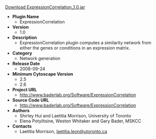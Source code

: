 <a href="ExpressionCorrelation_1.0.jar">Download ExpressionCorrelation_1.0.jar</a>

* __Plugin Name__
  * ExpressionCorrelation
* __Version__
  * 1.0
* __Description__
  * ExpressionCorrelation plugin computes a similarity network from<br> either the genes or conditions in an expression matrix.
* __Category__
  * Network generation
* __Release Date__
  * 2008-09-24
* __Minimum Cytoscape Version__
  * 2.5
  * 2.6
* __Project URL__
  * http://www.baderlab.org/Software/ExpressionCorrelation
* __Source Code URL__
  * http://www.baderlab.org/Software/ExpressionCorrelation
* __Authors__
  *  Shirley Hui and Laetitia Morrison, University of Toronto
  * Elena Potylitsine, Weston Whitaker and Gary Bader, MSKCC
* __Contacts__
  * Laetitia Morrison, laetitia.leon@utoronto.ca
